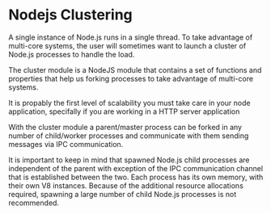 # Nodejs Clustering

A single instance of Node.js runs in a single thread. To take advantage of multi-core systems, the user will sometimes want to launch a cluster of Node.js processes to handle the load.

The cluster module is a NodeJS module that contains a set of functions and properties that help us forking processes to take advantage of multi-core systems. 

It is propably the first level of scalability you must take care in your node application, specifally if you are working in a HTTP server application

With the cluster module a parent/master process can be forked in any number of child/worker processes and communicate with them sending messages via IPC communication.

It is important to keep in mind that spawned Node.js child processes are independent of the parent with exception of the IPC communication channel that is established between the two. Each process has its own memory, with their own V8 instances. Because of the additional resource allocations required, spawning a large number of child Node.js processes is not recommended.